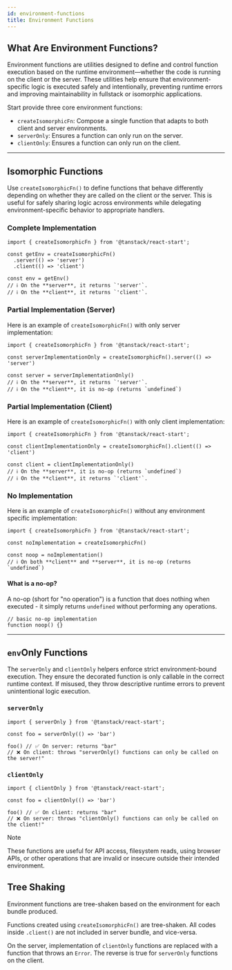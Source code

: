 ```yaml
---
id: environment-functions
title: Environment Functions
---
```


## What Are Environment Functions?

Environment functions are utilities designed to define and control function execution based on the runtime environment—whether the code is running on the client or the server. These utilities help ensure that environment-specific logic is executed safely and intentionally, preventing runtime errors and improving maintainability in fullstack or isomorphic applications.

Start provide three core environment functions:

- `createIsomorphicFn`: Compose a single function that adapts to both client and server environments.
- `serverOnly`: Ensures a function can only run on the server.
- `clientOnly`: Ensures a function can only run on the client.

---

## Isomorphic Functions

Use `createIsomorphicFn()` to define functions that behave differently depending on whether they are called on the client or the server. This is useful for safely sharing logic across environments while delegating environment-specific behavior to appropriate handlers. 

### Complete Implementation

```tsx
import { createIsomorphicFn } from '@tanstack/react-start';

const getEnv = createIsomorphicFn()
  .server(() => 'server')
  .client(() => 'client')

const env = getEnv()
// ℹ️ On the **server**, it returns `'server'`.
// ℹ️ On the **client**, it returns `'client'`.
```

### Partial Implementation (Server)

Here is an example of `createIsomorphicFn()` with only server implementation:

```tsx
import { createIsomorphicFn } from '@tanstack/react-start';

const serverImplementationOnly = createIsomorphicFn().server(() => 'server')

const server = serverImplementationOnly()
// ℹ️ On the **server**, it returns `'server'`.
// ℹ️ On the **client**, it is no-op (returns `undefined`)
```

### Partial Implementation (Client)

Here is an example of `createIsomorphicFn()` with only client implementation:

```tsx
import { createIsomorphicFn } from '@tanstack/react-start';

const clientImplementationOnly = createIsomorphicFn().client(() => 'client')

const client = clientImplementationOnly()
// ℹ️ On the **server**, it is no-op (returns `undefined`)
// ℹ️ On the **client**, it returns `'client'`.
```

### No Implementation

Here is an example of `createIsomorphicFn()` without any environment specific implementation:

```tsx
import { createIsomorphicFn } from '@tanstack/react-start';

const noImplementation = createIsomorphicFn()

const noop = noImplementation()
// ℹ️ On both **client** and **server**, it is no-op (returns `undefined`)
```

#### What is a no-op?

A no-op (short for "no operation") is a function that does nothing when executed - it simply returns `undefined` without performing any operations.

```tsx
// basic no-op implementation
function noop() {}
```

---

## `env`Only Functions

The `serverOnly` and `clientOnly` helpers enforce strict environment-bound execution. They ensure the decorated function is only callable in the correct runtime context. If misused, they throw descriptive runtime errors to prevent unintentional logic execution.

### `serverOnly`

```tsx
import { serverOnly } from '@tanstack/react-start';

const foo = serverOnly(() => 'bar')

foo() // ✅ On server: returns "bar"
// ❌ On client: throws "serverOnly() functions can only be called on the server!"
```

### `clientOnly`

```tsx
import { clientOnly } from '@tanstack/react-start';

const foo = clientOnly(() => 'bar')

foo() // ✅ On client: returns "bar"
// ❌ On server: throws "clientOnly() functions can only be called on the client!"
```

> [!NOTE]
> These functions are useful for API access, filesystem reads, using browser APIs, or other operations that are invalid or insecure outside their intended environment.

## Tree Shaking

Environment functions are tree-shaken based on the environment for each bundle produced.

Functions created using `createIsomorphicFn()` are tree-shaken. All codes inside `.client()` are not included in server bundle, and vice-versa.

On the server, implementation of `clientOnly` functions are replaced with a function that throws an `Error`. The reverse is true for `serverOnly` functions on the client.


